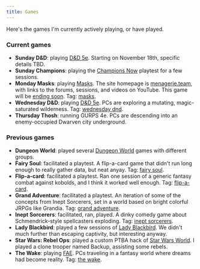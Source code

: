 ```yaml
---
title: Games
---
```


Here's the games I'm currently actively playing, or have played.

### Current games

* **Sunday D&D**: playing [D&D 5e]. Starting on November 18th, specific details TBD.
* **Sunday Champions**: playing the [Champions Now] playtest for a few sessions.
* **Monday Masks**: playing [Masks]. The site homepage is [menagerie.team](http://menagerie.team), with links to the forums, sessions, and videos on YouTube. This game will be [ending soon](/2018/10/30/the-unmasking/). Tag: [masks](/tags/masks/).
* **Wednesday D&D**: playing [D&D 5e]. PCs are exploring a mutating, magic-saturated wilderness. Tag: [wednesday dnd](/tags/wednesday-dnd/).
* **Thursday Thosh**: running GURPS 4e. PCs are descending into an enemy-occupied Dwarven city underground.

### Previous games

* **Dungeon World**: played several [Dungeon World] games with different groups.
* **Fairy Soul**: facilitated a playtest. A flip-a-card game that didn't run long enough to really gather data, but neat anyay. Tag: [fairy soul](/tags/fairy-soul/).
* **Flip-a-card**: facilitated a playtest. Ran one session of a generic fantasy combat against kobolds, and I think it worked well enough. Tag: [flip-a-card](/tags/flip-a-card/).
* **Grand Adventure**: facilitated a playtest. An iteration of some of the concepts from Inept Sorcerers, set in a world based on bright colorful JRPGs like Grandia. Tag: [grand adventure](/tags/grand-adventure/).
* **Inept Sorcerers**: facilitated, ran, played. A dinky comedy game about Schmendrick-style spellcasters exploding. Tag: [inept sorcerers](/tags/inept-sorcerers/).
* **Lady Blackbird**: played a few sessions of [Lady Blackbird]. We didn't much further than escaping captivity, but interesting anyway.
* **Star Wars: Rebel Ops**: played a custom PTBA hack of [Star Wars World]. I played a clone trooper named Backup, assisting some rebels.
* **The Wake**: playing [FAE]. PCs traveling in a fantasy world where dreams had become reality. Tag: [the wake](/tags/the-wake/).

[Champions Now]: https://www.kickstarter.com/projects/herogames/champions-now
[D&D 5e]: https://dndbeyond.com/
[Dungeon World]: http://www.dungeon-world.com/
[FAE]: https://www.evilhat.com/home/fae/
[Lady Blackbird]: http://www.onesevendesign.com/ladyblackbird/
[Masks]: http://www.magpiegames.com/masks/
[Star Wars World]: https://www.patreon.com/medeiros